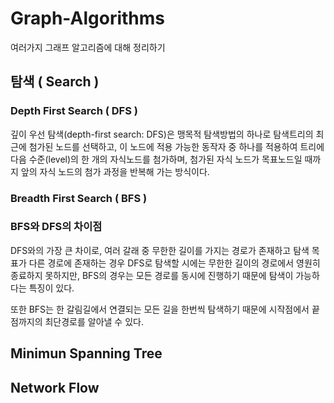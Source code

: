 # Graph-Algorithms
여러가지 그래프 알고리즘에 대해 정리하기

## 탐색 ( Search )

### Depth First Search ( DFS )
깊이 우선 탐색(depth-first search: DFS)은 맹목적 탐색방법의 하나로 탐색트리의 최근에 첨가된 노드를 선택하고, 이 노드에 적용 가능한 동작자 중 하나를 적용하여 트리에 다음 수준(level)의 한 개의 자식노드를 첨가하며, 첨가된 자식 노드가 목표노드일 때까지 앞의 자식 노드의 첨가 과정을 반복해 가는 방식이다.


### Breadth First Search ( BFS )

### BFS와 DFS의 차이점
DFS와의 가장 큰 차이로, 여러 갈래 중 무한한 길이를 가지는 경로가 존재하고 탐색 목표가 다른 경로에 존재하는 경우 DFS로 탐색할 시에는 무한한 길이의 경로에서 영원히 종료하지 못하지만, BFS의 경우는 모든 경로를 동시에 진행하기 때문에 탐색이 가능하다는 특징이 있다.

또한 BFS는 한 갈림길에서 연결되는 모든 길을 한번씩 탐색하기 때문에 시작점에서 끝점까지의 최단경로를 알아낼 수 있다. 


## Minimun Spanning Tree

## Network Flow
